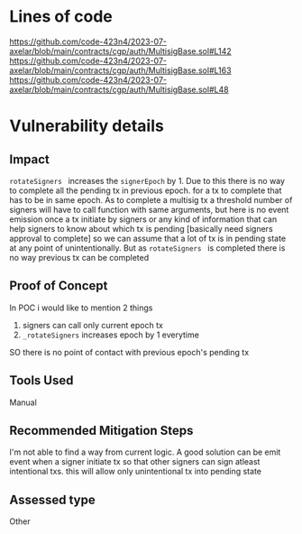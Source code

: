 # Lines of code

https://github.com/code-423n4/2023-07-axelar/blob/main/contracts/cgp/auth/MultisigBase.sol#L142
https://github.com/code-423n4/2023-07-axelar/blob/main/contracts/cgp/auth/MultisigBase.sol#L163
https://github.com/code-423n4/2023-07-axelar/blob/main/contracts/cgp/auth/MultisigBase.sol#L48


# Vulnerability details

## Impact

`rotateSigners ` increases the `signerEpoch` by 1. Due to this there is no way to complete all the pending tx in previous epoch.
for a tx to complete that has to be in same epoch. As to complete a multisig tx a threshold number of signers will have to call function with same arguments, but here is no event emission once a tx initiate by signers or any kind of information that can help signers to know about which tx is pending [basically need signers approval to complete]
so we can assume that a lot of tx is in pending state at any point of unintentionally.
But as `rotateSigners ` is completed there is no way previous tx can be completed

## Proof of Concept

In POC i would like to mention 2 things
1. signers can call only current epoch tx
2. ` _rotateSigners ` increases epoch by 1 everytime

SO there is no point of contact with previous epoch's pending tx

## Tools Used
Manual
## Recommended Mitigation Steps
I'm not able to find a way from current logic. A good solution can be emit event when a signer initiate tx so that other signers can sign atleast intentional txs. this will allow only unintentional tx into pending state


## Assessed type

Other